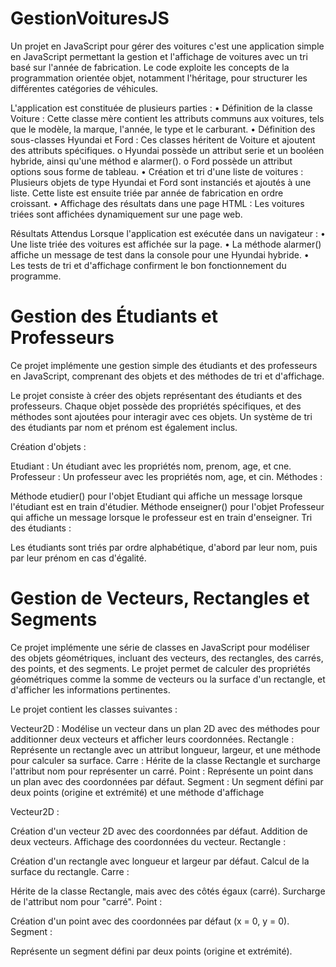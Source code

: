 # GestionVoituresJS

Un projet en JavaScript pour gérer des voitures
c'est une application simple en JavaScript permettant la gestion et l'affichage de voitures avec un tri basé sur l'année de fabrication. Le code exploite les concepts de la programmation orientée objet, notamment l'héritage, pour structurer les différentes catégories de véhicules.

L'application est constituée de plusieurs parties :
•	Définition de la classe Voiture : Cette classe mère contient les attributs communs aux voitures, tels que le modèle, la marque, l'année, le type et le carburant.
•	Définition des sous-classes Hyundai et Ford : Ces classes héritent de Voiture et ajoutent des attributs spécifiques.
o	Hyundai possède un attribut serie et un booléen hybride, ainsi qu'une méthod e alarmer().
o	Ford possède un attribut options sous forme de tableau.
•	Création et tri d'une liste de voitures : Plusieurs objets de type Hyundai et Ford sont instanciés et ajoutés à une liste. Cette liste est ensuite triée par année de fabrication en ordre croissant.
•	Affichage des résultats dans une page HTML : Les voitures triées sont affichées dynamiquement sur une page web.

Résultats Attendus Lorsque l'application est exécutée dans un navigateur :
•	Une liste triée des voitures est affichée sur la page.
•	La méthode alarmer() affiche un message de test dans la console pour une Hyundai hybride.
•	Les tests de tri et d'affichage confirment le bon fonctionnement du programme.

# Gestion des Étudiants et Professeurs
Ce projet implémente une gestion simple des étudiants et des professeurs en JavaScript, comprenant des objets et des méthodes de tri et d'affichage.
 
 Le projet consiste à créer des objets représentant des étudiants et des professeurs. Chaque objet possède des propriétés spécifiques, et des méthodes sont ajoutées pour interagir avec ces objets. Un système de tri des étudiants par nom et prénom est également inclus.

 Création d'objets :

Etudiant : Un étudiant avec les propriétés nom, prenom, age, et cne.
Professeur : Un professeur avec les propriétés nom, age, et cin.
Méthodes :

Méthode etudier() pour l'objet Etudiant qui affiche un message lorsque l'étudiant est en train d'étudier.
Méthode enseigner() pour l'objet Professeur qui affiche un message lorsque le professeur est en train d'enseigner.
Tri des étudiants :

Les étudiants sont triés par ordre alphabétique, d'abord par leur nom, puis par leur prénom en cas d'égalité.

# Gestion de Vecteurs, Rectangles et Segments

Ce projet implémente une série de classes en JavaScript pour modéliser des objets géométriques, incluant des vecteurs, des rectangles, des carrés, des points, et des segments. Le projet permet de calculer des propriétés géométriques comme la somme de vecteurs ou la surface d'un rectangle, et d'afficher les informations pertinentes.

Le projet contient les classes suivantes :

Vecteur2D : Modélise un vecteur dans un plan 2D avec des méthodes pour additionner deux vecteurs et afficher leurs coordonnées.
Rectangle : Représente un rectangle avec un attribut longueur, largeur, et une méthode pour calculer sa surface.
Carre : Hérite de la classe Rectangle et surcharge l'attribut nom pour représenter un carré.
Point : Représente un point dans un plan avec des coordonnées par défaut.
Segment : Un segment défini par deux points (origine et extrémité) et une méthode d'affichage


Vecteur2D :

Création d'un vecteur 2D avec des coordonnées par défaut.
Addition de deux vecteurs.
Affichage des coordonnées du vecteur.
Rectangle :

Création d'un rectangle avec longueur et largeur par défaut.
Calcul de la surface du rectangle.
Carre :

Hérite de la classe Rectangle, mais avec des côtés égaux (carré).
Surcharge de l'attribut nom pour "carré".
Point :

Création d'un point avec des coordonnées par défaut (x = 0, y = 0).
Segment :

Représente un segment défini par deux points (origine et extrémité).


